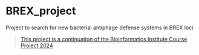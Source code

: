 # BREX_project
Project to search for new bacterial antiphage defense systems in BREX loci
> [This project is a continuation of the Bioinformatics Institute Course Project 2024](https://github.com/KirPetrikov/BI_2024_BREX_project)
